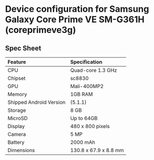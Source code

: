 # Device configuration for Samsung Galaxy Core Prime VE SM-G361H (coreprimeve3g)

## Spec Sheet

| Feature                 | Specification         |
| :---------------------- | :---------------------|
| CPU                     | Quad-core 1.3 GHz     |
| Chipset                 | sc8830                |
| GPU                     | Mali-400MP2           |
| Memory                  | 1GB RAM               |
| Shipped Android Version | (5.1.1)               |
| Storage                 | 8 GB                  |
| MicroSD                 | Up to 64GB            |
| Display                 | 480 x 800 pixels      |
| Camera                  | 5 MP                  |
| Battery 		            | 2000 mAh              |
| Dimensions              | 130.8 x 67.9 x 8.8 mm |
